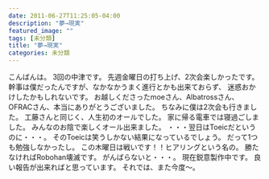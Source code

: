 ```yaml
---
date: 2011-06-27T11:25:05-04:00
description: "夢→現実"
featured_image: ""
tags: [未分類]
title: "夢→現実"
categories: 未分類
---
```


こんばんは。
3回の中津です。
先週金曜日の打ち上げ、2次会楽しかったです。
幹事は僕だったんですが、なかなかうまく進行とかも出来ておらず、
迷惑おかけしたかもしれないです。
お越しくださったmoeさん、Albatrossさん、OFRACさん、本当にありがとうございました。
ちなみに僕は2次会も行きました。
工藤さんと同じく、人生初のオールでした。
家に帰る電車では寝過ごしました。
みんなのお陰で楽しくオール出来ました。
・・・翌日はToeicだというのに・・・。
そのToeicは笑うしかない結果になっているでしょう。
だって1つも勉強しなかったし。
この木曜日は戦いです！！ヒアリングという名の。
勝たなければRobohan壊滅です。
がんばらないと・・・。
現在鋭意製作中です。
良い報告が出来ればと思っています。
それでは、また今度〜。
